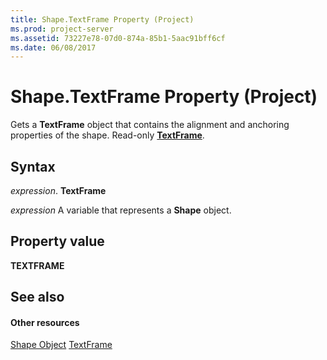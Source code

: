 ```yaml
---
title: Shape.TextFrame Property (Project)
ms.prod: project-server
ms.assetid: 73227e78-07d0-874a-85b1-5aac91bff6cf
ms.date: 06/08/2017
---
```



# Shape.TextFrame Property (Project)
Gets a  **TextFrame** object that contains the alignment and anchoring properties of the shape. Read-only **[TextFrame](http://msdn.microsoft.com/en-us/library/office/ff197860%28v=office.15%29)**.

## Syntax

 _expression_. **TextFrame**

 _expression_ A variable that represents a **Shape** object.


## Property value

 **TEXTFRAME**


## See also


#### Other resources


[Shape Object](Project.shape.md)
[TextFrame](http://msdn.microsoft.com/en-us/library/office/ff197860%28v=office.15%29)
